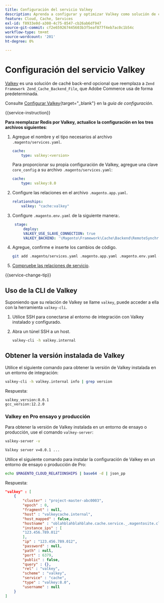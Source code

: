 ```yaml
---
title: Configuración del servicio Valkey
description: Aprenda a configurar y optimizar Valkey como solución de caché back-end para Adobe Commerce en infraestructura en la nube.
feature: Cloud, Cache, Services
exl-id: f8933e0d-a308-4c75-8547-cb26ab6df947
source-git-commit: cf2e659267445603b3f5eaf877f4eb7ac0c1b54c
workflow-type: tm+mt
source-wordcount: '201'
ht-degree: 0%

---
```


# Configuración del servicio Valkey

[Valkey](https://valkey.io) es una solución de caché back-end opcional que reemplaza a `Zend Framework Zend_Cache_Backend_File`, que Adobe Commerce usa de forma predeterminada.

Consulte [Configurar Valkey](https://experienceleague.adobe.com/docs/commerce-operations/configuration-guide/cache/valkey/config-valkey.html?lang=es){target="_blank"} en la _guía de configuración_.

{{service-instruction}}

**Para reemplazar Redis por Valkey, actualice la configuración en los tres archivos siguientes**:

1. Agregue el nombre y el tipo necesarios al archivo `.magento/services.yaml`.

   ```yaml
   cache:
       type: valkey:<version>
   ```

   Para proporcionar su propia configuración de Valkey, agregue una clave `core_config` a su archivo `.magento/services.yaml`:

   ```yaml
   cache:
       type: valkey:8.0
   ```

1. Configure las relaciones en el archivo `.magento.app.yaml`.

   ```yaml
   relationships:
       valkey: "cache:valkey"
   ```

1. Configure `.magento.env.yaml` de la siguiente manera:.

   ```yaml
    stage:
        deploy:
        VALKEY_USE_SLAVE_CONNECTION: true
        VALKEY_BACKEND: '\Magento\Framework\Cache\Backend\RemoteSynchronizedCache'
   ```

1. Agregue, confirme e inserte los cambios de código.

   ```bash
   git add .magento/services.yaml .magento.app.yaml .magento.env.yaml && git commit -m "Enable valkey service" && git push origin <branch-name>
   ```

1. [Compruebe las relaciones de servicio](services-yaml.md#service-relationships).

{{service-change-tip}}

## Uso de la CLI de Valkey

Suponiendo que su relación de Valkey se llame `valkey`, puede acceder a ella con la herramienta `valkey-cli`.

1. Utilice SSH para conectarse al entorno de integración con Valkey instalado y configurado.

1. Abra un túnel SSH a un host.

   ```bash
   valkey-cli -h valkey.internal
   ```

## Obtener la versión instalada de Valkey

Utilice el siguiente comando para obtener la versión de Valkey instalada en un entorno de integración:

```bash
valkey-cli -h valkey.internal info | grep version
```

Respuesta:

```
valkey_version:8.0.1
gcc_version:12.2.0
```

### Valkey en Pro ensayo y producción

Para obtener la versión de Valkey instalada en un entorno de ensayo o producción, use el comando `valkey-server`:

```bash
valkey-server -v
```

```bash
Valkey server v=8.0.1 ...
```

Utilice el siguiente comando para instalar la configuración de Valkey en un entorno de ensayo o producción de Pro:

```bash
echo $MAGENTO_CLOUD_RELATIONSHIPS | base64 -d | json_pp
```

Respuesta:

```json
"valkey" : [
    {
        "cluster" : "project-master-abc0003",
        "epoch" : 0,
        "fragment" : null,
        "host" : "valkeycache.internal",
        "host_mapped" : false,
        "hostname" : "oblahblahblahblahe.cache.service._.magentosite.cloud",
        "instance_ips" : [
        "123.456.789.012"
        ],
        "ip" : "123.456.789.012",
        "password" : null,
        "path" : null,
        "port" : 6379,
        "public" : false,
        "query" : {},
        "rel" : "valkey",
        "scheme" : "valkey",
        "service" : "cache",
        "type" : "valkey:8.0",
        "username" : null
    }
]
```
